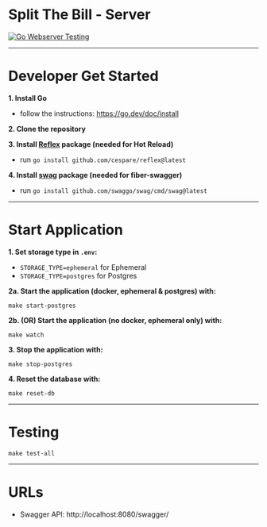 # Split The Bill - Server

[![Go Webserver Testing](https://github.com/lab-64/split-the-bill-server/actions/workflows/go.yml/badge.svg)](https://github.com/lab-64/split-the-bill-server/actions/workflows/go.yml)

---
# Developer Get Started
**1. Install Go**
- follow the instructions: https://go.dev/doc/install

**2. Clone the repository**

**3. Install [Reflex](https://github.com/cespare/reflex) package (needed for Hot Reload)**
- run `go install github.com/cespare/reflex@latest` 

**4. Install [swag](https://github.com/swaggo/swag) package (needed for fiber-swagger)**
- run `go install github.com/swaggo/swag/cmd/swag@latest`
---

# Start Application
**1. Set storage type in `.env`:**
- `STORAGE_TYPE=ephemeral` for Ephemeral
- `STORAGE_TYPE=postgres` for Postgres

**2a. Start the application (docker, ephemeral & postgres) with:**
```shell
make start-postgres
```

**2b. (OR) Start the application (no docker, ephemeral only) with:**
```shell
make watch
```
**3. Stop the application with:**
```shell
make stop-postgres
```

**4. Reset the database with:**
```shell
make reset-db
```

---
# Testing

```shell
make test-all
```

---

# URLs

- Swagger API: http://localhost:8080/swagger/ 

